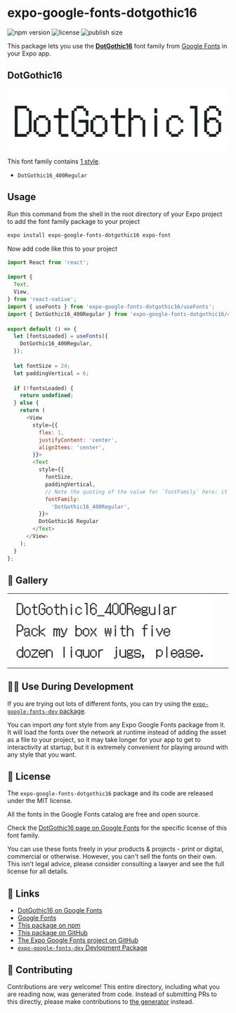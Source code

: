 # expo-google-fonts-dotgothic16

![npm version](https://flat.badgen.net/npm/v/expo-google-fonts-dotgothic16)
![license](https://flat.badgen.net/github/license/expo/google-fonts)
![publish size](https://flat.badgen.net/packagephobia/install/expo-google-fonts-dotgothic16)

This package lets you use the [**DotGothic16**](https://fonts.google.com/specimen/DotGothic16) font family from [Google Fonts](https://fonts.google.com/) in your Expo app.

## DotGothic16

![DotGothic16](./font-family.png)

This font family contains [1 style](#-gallery).

- `DotGothic16_400Regular`

## Usage

Run this command from the shell in the root directory of your Expo project to add the font family package to your project
```sh
expo install expo-google-fonts-dotgothic16 expo-font
```

Now add code like this to your project
```js
import React from 'react';

import {
  Text,
  View,
} from 'react-native';
import { useFonts } from 'expo-google-fonts-dotgothic16/useFonts';
import { DotGothic16_400Regular } from 'expo-google-fonts-dotgothic16/400Regular';

export default () => {
  let [fontsLoaded] = useFonts({
    DotGothic16_400Regular,
  });

  let fontSize = 24;
  let paddingVertical = 6;

  if (!fontsLoaded) {
    return undefined;
  } else {
    return (
      <View
        style={{
          flex: 1,
          justifyContent: 'center',
          alignItems: 'center',
        }}>
        <Text
          style={{
            fontSize,
            paddingVertical,
            // Note the quoting of the value for `fontFamily` here; it expects a string!
            fontFamily:
              'DotGothic16_400Regular',
          }}>
          DotGothic16 Regular
        </Text>
      </View>
    );
  }
};

```

## 🔡 Gallery


||||
|-|-|-|
|![DotGothic16_400Regular](.//400Regular/DotGothic16_400Regular.ttf.png)||||


## 👩‍💻 Use During Development

If you are trying out lots of different fonts, you can try using the [`expo-google-fonts-dev` package](https://github.com/freeboub/google-fonts/tree/master/font-packages/dev#readme).

You can import *any* font style from any Expo Google Fonts package from it. It will load the fonts
over the network at runtime instead of adding the asset as a file to your project, so it may take longer
for your app to get to interactivity at startup, but it is extremely convenient
for playing around with any style that you want.

## 📖 License

The `expo-google-fonts-dotgothic16` package and its code are released under the MIT license.

All the fonts in the Google Fonts catalog are free and open source.

Check the [DotGothic16 page on Google Fonts](https://fonts.google.com/specimen/DotGothic16) for the specific license of this font family.

You can use these fonts freely in your products & projects - print or digital, commercial or otherwise. However, you can't sell the fonts on their own. This isn't legal advice, please consider consulting a lawyer and see the full license for all details.

## 🔗 Links

- [DotGothic16 on Google Fonts](https://fonts.google.com/specimen/DotGothic16)
- [Google Fonts](https://fonts.google.com/)
- [This package on npm](https://www.npmjs.com/package/expo-google-fonts-dotgothic16)
- [This package on GitHub](https://github.com/freeboub/google-fonts/tree/master/font-packages/dotgothic16)
- [The Expo Google Fonts project on GitHub](https://github.com/freeboub/google-fonts)
- [`expo-google-fonts-dev` Devlopment Package](https://github.com/freeboub/google-fonts/tree/master/font-packages/dev)

## 🤝 Contributing

Contributions are very welcome! This entire directory, including what you are reading now, was generated from code. Instead of submitting PRs to this directly, please make contributions to [the generator](https://github.com/freeboub/google-fonts/tree/master/packages/generator) instead.
